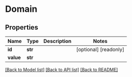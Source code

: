 # Domain

## Properties
Name | Type | Description | Notes
------------ | ------------- | ------------- | -------------
**id** | **str** |  | [optional] [readonly] 
**value** | **str** |  | 

[[Back to Model list]](../README.md#documentation-for-models) [[Back to API list]](../README.md#documentation-for-api-endpoints) [[Back to README]](../README.md)


